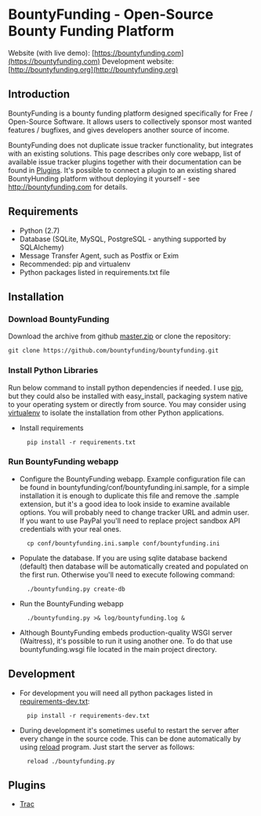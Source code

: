 BountyFunding - Open-Source Bounty Funding Platform
===================================
Website (with live demo): [https://bountyfunding.com](https://bountyfunding.com) 
Development website: [http://bountyfunding.org](http://bountyfunding.org)

Introduction
------------
BountyFunding is a bounty funding platform designed specifically for Free / Open-Source Software. It allows users to collectively sponsor most wanted features / bugfixes, and gives developers another source of income. 

BountyFunding does not duplicate issue tracker functionality, but integrates with an existing solutions. This page describes only core webapp, list of available issue tracker plugins together with their documentation can be found in [Plugins](#plugins). It's possible to connect a plugin to an existing shared BountyHunding platform without deploying it yourself - see http://bountyfunding.com for details.
 
Requirements
------------
* Python (2.7)
* Database (SQLite, MySQL, PostgreSQL - anything supported by SQLAlchemy)
* Message Transfer Agent, such as Postfix or Exim
* Recommended: pip and virtualenv
* Python packages listed in requirements.txt file

Installation
------------

### Download BountyFunding
Download the archive from github [master.zip](https://github.com/bountyfunding/bountyfunding/archive/master.zip) or clone the repository:
	
	git clone https://github.com/bountyfunding/bountyfunding.git

### Install Python Libraries
Run below command to install python dependencies if needed. I use [pip](http://www.pip-installer.org), but they could also be installed with easy_install, packaging system native to your operating system or directly from source. You may consider using [virtualenv](http://www.virtualenv.org) to isolate the installation from other Python applications.

* Install requirements

		pip install -r requirements.txt

### Run BountyFunding webapp

* Configure the BountyFunding webapp. Example configuration file can be found in bountyfunding/conf/bountyfunding.ini.sample, for a simple installation it is enough to duplicate this file and remove the .sample extension, but it's a good idea to look inside to examine available options. You will probably need to change tracker URL and admin user. If you want to use PayPal you'll need to replace project sandbox API credentials with your real ones. 

		cp conf/bountyfunding.ini.sample conf/bountyfunding.ini

* Populate the database. If you are using sqlite database backend (default) then database will be automatically created and populated on the first run. Otherwise you'll need to execute following command:

		./bountyfunding.py create-db

* Run the BountyFunding webapp

		./bountyfunding.py >& log/bountyfunding.log &

* Although BountyFunding embeds production-quality WSGI server (Waitress), it's possible to run it using another one. To do that use bountyfunding.wsgi file located in the main project directory.

Development
-----------
* For development you will need all python packages listed in [requirements-dev.txt](requirements-dev.txt):
	
		pip install -r requirements-dev.txt

* During development it's sometimes useful to restart the server after every change in the source code. This can be done automatically by using [reload](https://github.com/loomchild/reload) program. Just start the server as follows:

  		reload ./bountyfunding.py

Plugins
-------
* [Trac](plugin/trac/README.md) 

